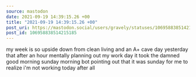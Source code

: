 ```yaml
---
source: mastodon
date: 2021-09-19 14:39:15.26 +00
title: "2021-09-19 14:39:15.26 +00"
post_uri: https://mastodon.social/users/gravely/statuses/106958838514215185
post_id: 106958838514215185
---
```

my week is so upside down from clean living and an A+ cave day yesterday that after an hour mentally planning out my work day it took the damned good morning sunday morning bot pointing out that it was sunday for me to realize i'm not working today after all


